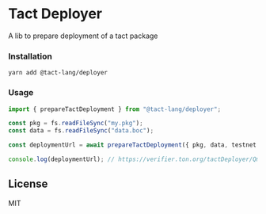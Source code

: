 # Tact Deployer

A lib to prepare deployment of a tact package

### Installation

```
yarn add @tact-lang/deployer
```

### Usage

```typescript
import { prepareTactDeployment } from "@tact-lang/deployer";

const pkg = fs.readFileSync("my.pkg");
const data = fs.readFileSync("data.boc");

const deploymentUrl = await prepareTactDeployment({ pkg, data, testnet: false });

console.log(deploymentUrl); // https://verifier.ton.org/tactDeployer/QmRwiQbwjZqNwwUhhZfaSnHUr4bkrGF6cRXARkuMbZaJVD
```

## License

MIT
